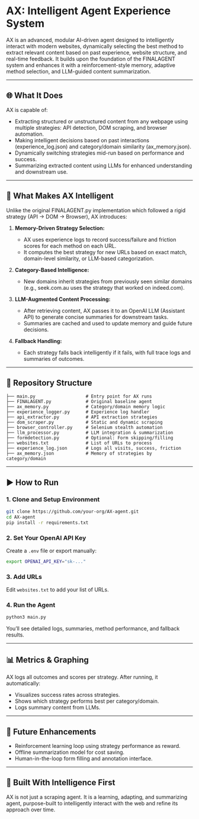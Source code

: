 
# AX: Intelligent Agent Experience System

AX is an advanced, modular AI-driven agent designed to intelligently interact with modern websites, dynamically selecting the best method to extract relevant content based on past experience, website structure, and real-time feedback. It builds upon the foundation of the FINALAGENT system and enhances it with a reinforcement-style memory, adaptive method selection, and LLM-guided content summarization.

---

## 🌐 What It Does

AX is capable of:
- Extracting structured or unstructured content from any webpage using multiple strategies: API detection, DOM scraping, and browser automation.
- Making intelligent decisions based on past interactions (experience_log.json) and category/domain similarity (ax_memory.json).
- Dynamically switching strategies mid-run based on performance and success.
- Summarizing extracted content using LLMs for enhanced understanding and downstream use.

---

## 🧠 What Makes AX Intelligent

Unlike the original FINALAGENT.py implementation which followed a rigid strategy (API → DOM → Browser), AX introduces:

1. **Memory-Driven Strategy Selection:**
   - AX uses experience logs to record success/failure and friction scores for each method on each URL.
   - It computes the best strategy for new URLs based on exact match, domain-level similarity, or LLM-based categorization.

2. **Category-Based Intelligence:**
   - New domains inherit strategies from previously seen similar domains (e.g., seek.com.au uses the strategy that worked on indeed.com).

3. **LLM-Augmented Content Processing:**
   - After retrieving content, AX passes it to an OpenAI LLM (Assistant API) to generate concise summaries for downstream tasks.
   - Summaries are cached and used to update memory and guide future decisions.

4. **Fallback Handling:**
   - Each strategy falls back intelligently if it fails, with full trace logs and summaries of outcomes.

---

## 📁 Repository Structure

```
├── main.py                   # Entry point for AX runs
├── FINALAGENT.py             # Original baseline agent
├── ax_memory.py              # Category/domain memory logic
├── experience_logger.py      # Experience log handler
├── api_extractor.py          # API extraction strategies
├── dom_scraper.py            # Static and dynamic scraping
├── browser_controller.py     # Selenium stealth automation
├── llm_processor.py          # LLM integration & summarization
├── formdetection.py          # Optional: Form skipping/filling
├── websites.txt              # List of URLs to process
├── experience_log.json       # Logs all visits, success, friction
├── ax_memory.json            # Memory of strategies by category/domain
```

---

## ▶️ How to Run

### 1. Clone and Setup Environment
```bash
git clone https://github.com/your-org/AX-agent.git
cd AX-agent
pip install -r requirements.txt
```

### 2. Set Your OpenAI API Key
Create a `.env` file or export manually:
```bash
export OPENAI_API_KEY="sk-..."
```

### 3. Add URLs
Edit `websites.txt` to add your list of URLs.

### 4. Run the Agent
```bash
python3 main.py
```

You’ll see detailed logs, summaries, method performance, and fallback results.

---

## 📊 Metrics & Graphing

AX logs all outcomes and scores per strategy. After running, it automatically:
- Visualizes success rates across strategies.
- Shows which strategy performs best per category/domain.
- Logs summary content from LLMs.

---

## 📌 Future Enhancements

- Reinforcement learning loop using strategy performance as reward.
- Offline summarization model for cost saving.
- Human-in-the-loop form filling and annotation interface.

---

## 🧠 Built With Intelligence First

AX is not just a scraping agent. It is a learning, adapting, and summarizing agent, purpose-built to intelligently interact with the web and refine its approach over time.

